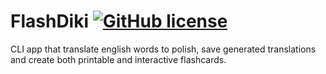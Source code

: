 # FlashDiki [![GitHub license](https://img.shields.io/github/license/Naereen/StrapDown.js.svg)](https://github.com/Naereen/StrapDown.js/blob/master/LICENSE) 
CLI app that translate english words to polish, save generated translations and create both printable and interactive flashcards.

